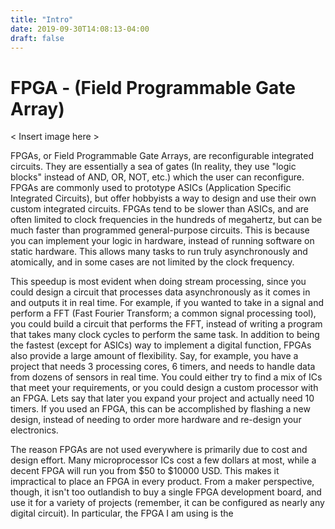 ```yaml
---
title: "Intro"
date: 2019-09-30T14:08:13-04:00
draft: false
---
```


# FPGA - (Field Programmable Gate Array)

< Insert image here >

FPGAs, or Field Programmable Gate Arrays, are reconfigurable integrated circuits. They are essentially a sea of gates (In reality, they use "logic blocks" instead of AND, OR, NOT, etc.) which the user can reconfigure. FPGAs are commonly used to prototype ASICs (Application Specific Integrated Circuits), but offer hobbyists a way to design and use their own custom integrated circuits. FPGAs tend to be slower than ASICs, and are often limited to clock frequencies in the hundreds of megahertz, but can be much faster than programmed general-purpose circuits. This is because you can implement your logic in hardware, instead of running software on static hardware. This allows many tasks to run truly asynchronously and atomically, and in some cases are not limited by the clock frequency. 

This speedup is most evident when doing stream processing, since you could design a circuit that processes data asynchronously as it comes in and outputs it in real time. For example, if you wanted to take in a signal and perform a FFT (Fast Fourier Transform; a common signal processing tool), you could build a circuit that performs the FFT, instead of writing a program that takes many clock cycles to perform the same task. In addition to being the fastest (except for ASICs) way to implement a digital function, FPGAs also provide a large amount of flexibility. Say, for example, you have a project that needs 3 processing cores, 6 timers, and needs to handle data from dozens of sensors in real time. You could either try to find a mix of ICs that meet your requirements, or you could design a custom processor with an FPGA. Lets say that later you expand your project and actually need 10 timers. If you used an FPGA, this can be accomplished by flashing a new design, instead of needing to order more hardware and re-design your electronics.

The reason FPGAs are not used everywhere is primarily due to cost and design effort. Many microprocessor ICs cost a few dollars at most, while a decent FPGA will run you from $50 to $10000 USD. This makes it impractical to place an FPGA in every product. From a maker perspective, though, it isn't too outlandish to buy a single FPGA development board, and use it for a variety of projects (remember, it can be configured as nearly any digital circuit). In particular, the FPGA I am using is the 